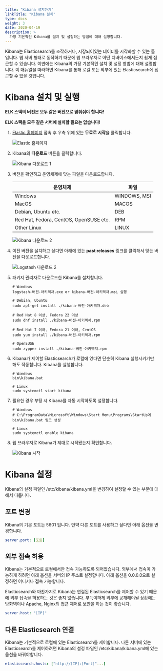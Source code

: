 ```yaml
---
title: "Kibana 설치하기"
linkTitle: "Kibana 설치"
type: docs
weight: 3
date: 2020-04-19
description: >
  가장 기본적인 Kibana를 설치 및 설정하는 방법에 대해 설명합니다.
---
```


 Kibana는 Elasticsearch를 조작하거나, 저장되어있는 데이터를 시각화할 수 있는 툴입니다. 웹 서버 형태로 동작하기 때문에 웹 브라우저로 어떤 디바이스에서든지 쉽게 접근할 수 있습니다. 이번에는 Kibana의 가장 기본적인 설치 및 설정 방법에 대해 설명합니다. 이 매뉴얼을 따라하면 Kibana를 통해 로컬 또는 외부에 있는 Elasticsearch에 접근할 수 있을 것입니다.

# Kibana 설치 및 실행

**ELK 스택의 버전은 모두 같은 버전으로 맞춰줘야 합니다!**

**ELK 스택을 모두 같은 서버에 설치할 필요는 없습니다!**

1. [Elastic 홈페이지](https://elastic.co) 접속 후 우측 위에 있는 **무료로 시작**을 클릭합니다.

   ![Elastic 홈페이지](/images/elastic-home.png)

2. Kibana의 **다운로드** 버튼을 클릭합니다.

   ![Kibana 다운로드 1](/images/7.6/kibana-download-1.png)

3. 버전을 확인하고 운영체제에 맞는 파일을 다운로드합니다.

   <table>
       <thead>
           <tr>
               <th>운영체제</th>
               <th>파일</th>
           </tr>
       </thead>
       <tbody>
           <tr>
               <td>Windows</td>
               <td>WINDOWS, MSI</td>
           </tr>
           <tr>
               <td>MacOS</td>
               <td>MACOS</td>
           </tr>
           <tr>
               <td>Debian, Ubuntu etc.</td>
               <td>DEB</td>
           </tr>
           <tr>
               <td>Red Hat, Fedora, CentOS, OpenSUSE etc.</td>
               <td>RPM</td>
           </tr>
           <tr>
               <td>Other Linux</td>
               <td>LINUX</td>
           </tr>
       </tbody>
   </table>

   ![Kibana 다운로드 2](/images/7.6/kibana-download-2.png)

4. 이전 버전을 설치하고 싶다면 아래에 있는 **past releases** 링크를 클릭해서 맞는 버전을 다운로드합니다.

   ![Logstash 다운로드 2](/images/7.6/kibana-download-3.png)

5. 패키지 관리자로 다운로드한 Kibana를 설치합니다.

   ```shell
   # Windows
   logstash-버전-아키텍처.exe or kibana-버전-아키텍처.msi 실행
   
   # Debian, Ubuntu
   sudo apt-get install ./kibana-버전-아키텍처.deb
   
   # Red Hat 8 이상, Fedora 22 이상
   sudo dnf install ./kibana-버전-아키텍처.rpm
   
   # Red Hat 7 이하, Fedora 21 이하, CentOS
   sudo yum install ./kibana-버전-아키텍처.rpm
   
   # OpenSUSE
   sudo zypper install ./kibana-버전-아키텍처.rpm
   ```

6. Kibana가 제어할 Elasticsearch가 로컬에 있다면 단순히 Kibana 실행시키기만 해도 작동합니다. Kibana를 실행합니다.

   ```shell
   # Windows
   bin\kibana.bat
   
   # Linux
   sudo systemctl start kibana
   ```

7. 필요한 경우 부팅 시 Kibana를 자동 시작하도록 설정합니다.

   ```shell
   # Windows
   # C:\ProgramData\Microsoft\Windows\Start Menu\Programs\StartUp에 bin\kibana.bat 링크 생성
   
   # Linux
   sudo systemctl enable kibana
   ```

8. 웹 브라우저로 Kibana가 제대로 시작됐는지 확인합니다.

   ![Kibana 시작](/images/7.6/kibana-start-1.png)

# Kibana 설정

 Kibana의 설정 파일인 /etc/kibana/kibana.yml을 변경하여 설정할 수 있는 부분에 대해서 다룹니다.

## 포트 변경

 Kibana의 기본 포트는 5601 입니다. 만약 다른 포트를 사용하고 싶다면 아래 옵션을 변경합니다.

```yaml
server.port: [포트]
```

## 외부 접속 허용

 Kibana는 기본적으로 로컬에서만 접속 가능하도록 되어있습니다. 외부에서 접속이 가능하게 하려면 아래 옵션을 서버의 IP 주소로 설정합니다. 아래 옵션을 0.0.0.0으로 설정하면 어디서나 접속 가능합니다.

 Elasticsearch와 마찬가지로 Kibana는 연결된 Elasticsearch를 제어할 수 있기 때문에 외부 접속을 허용하는 것은 좋지 않습니다. 부득이하게 외부에 공개해야될 상황에는 방화벽이나 Apache, Nginx의 접근 제어로 보안을 하는 것이 좋습니다.

```yaml
server.host: "[IP]"
```

## 다른 Elasticsearch 연결

 Kibana는 기본적으로 로컬에 있는 Elasticsearch를 제어합니다. 다른 서버에 있는 Elasticsearch를 제어하려면 Kibana의 설정 파일인 /etc/kibana/kibana.yml에 있는 옵션을 바꿔야합니다.

```yaml
elasticsearch.hosts: ["http://[IP]:[Port]"...]
```



